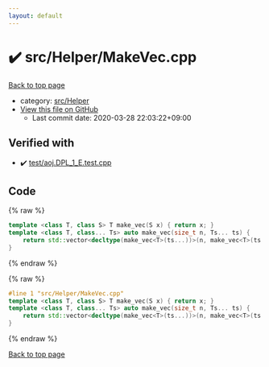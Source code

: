 ```yaml
---
layout: default
---
```


<!-- mathjax config similar to math.stackexchange -->
<script type="text/javascript" async
  src="https://cdnjs.cloudflare.com/ajax/libs/mathjax/2.7.5/MathJax.js?config=TeX-MML-AM_CHTML">
</script>
<script type="text/x-mathjax-config">
  MathJax.Hub.Config({
    TeX: { equationNumbers: { autoNumber: "AMS" }},
    tex2jax: {
      inlineMath: [ ['$','$'] ],
      processEscapes: true
    },
    "HTML-CSS": { matchFontHeight: false },
    displayAlign: "left",
    displayIndent: "2em"
  });
</script>

<script type="text/javascript" src="https://cdnjs.cloudflare.com/ajax/libs/jquery/3.4.1/jquery.min.js"></script>
<script src="https://cdn.jsdelivr.net/npm/jquery-balloon-js@1.1.2/jquery.balloon.min.js" integrity="sha256-ZEYs9VrgAeNuPvs15E39OsyOJaIkXEEt10fzxJ20+2I=" crossorigin="anonymous"></script>
<script type="text/javascript" src="../../../assets/js/copy-button.js"></script>
<link rel="stylesheet" href="../../../assets/css/copy-button.css" />


# :heavy_check_mark: src/Helper/MakeVec.cpp

<a href="../../../index.html">Back to top page</a>

* category: <a href="../../../index.html#1b49b634354b8edb1dc8ef8a73014950">src/Helper</a>
* <a href="{{ site.github.repository_url }}/blob/master/src/Helper/MakeVec.cpp">View this file on GitHub</a>
    - Last commit date: 2020-03-28 22:03:22+09:00




## Verified with

* :heavy_check_mark: <a href="../../../verify/test/aoj.DPL_1_E.test.cpp.html">test/aoj.DPL_1_E.test.cpp</a>


## Code

<a id="unbundled"></a>
{% raw %}
```cpp
template <class T, class S> T make_vec(S x) { return x; }
template <class T, class... Ts> auto make_vec(size_t n, Ts... ts) {
    return std::vector<decltype(make_vec<T>(ts...))>(n, make_vec<T>(ts...));
}

```
{% endraw %}

<a id="bundled"></a>
{% raw %}
```cpp
#line 1 "src/Helper/MakeVec.cpp"
template <class T, class S> T make_vec(S x) { return x; }
template <class T, class... Ts> auto make_vec(size_t n, Ts... ts) {
    return std::vector<decltype(make_vec<T>(ts...))>(n, make_vec<T>(ts...));
}

```
{% endraw %}

<a href="../../../index.html">Back to top page</a>

